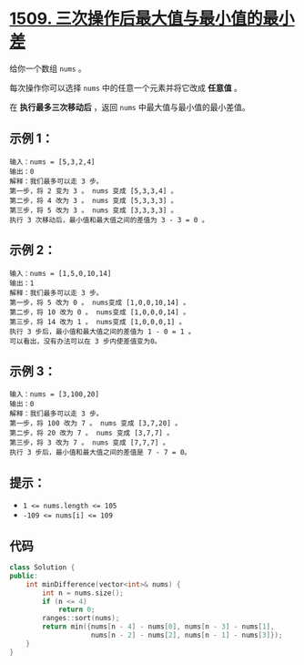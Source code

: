 # [1509. 三次操作后最大值与最小值的最小差](https://leetcode.cn/problems/minimum-difference-between-largest-and-smallest-value-in-three-moves/)

给你一个数组 `nums` 。

每次操作你可以选择 `nums` 中的任意一个元素并将它改成 **任意值** 。

在 **执行最多三次移动后** ，返回 `nums` 中最大值与最小值的最小差值。 

## **示例 1：**

```
输入：nums = [5,3,2,4]
输出：0
解释：我们最多可以走 3 步。
第一步，将 2 变为 3 。 nums 变成 [5,3,3,4] 。
第二步，将 4 改为 3 。 nums 变成 [5,3,3,3] 。
第三步，将 5 改为 3 。 nums 变成 [3,3,3,3] 。
执行 3 次移动后，最小值和最大值之间的差值为 3 - 3 = 0 。
```

## **示例 2：**

```
输入：nums = [1,5,0,10,14]
输出：1
解释：我们最多可以走 3 步。
第一步，将 5 改为 0 。 nums变成 [1,0,0,10,14] 。
第二步，将 10 改为 0 。 nums变成 [1,0,0,0,14] 。
第三步，将 14 改为 1 。 nums变成 [1,0,0,0,1] 。
执行 3 步后，最小值和最大值之间的差值为 1 - 0 = 1 。
可以看出，没有办法可以在 3 步内使差值变为0。
```

## **示例 3：**

```
输入：nums = [3,100,20]
输出：0
解释：我们最多可以走 3 步。
第一步，将 100 改为 7 。 nums 变成 [3,7,20] 。
第二步，将 20 改为 7 。 nums 变成 [3,7,7] 。
第三步，将 3 改为 7 。 nums 变成 [7,7,7] 。
执行 3 步后，最小值和最大值之间的差值是 7 - 7 = 0。
```

## **提示：**

- `1 <= nums.length <= 105`
- `-109 <= nums[i] <= 109`

## 代码

```cpp
class Solution {
public:
    int minDifference(vector<int>& nums) {
        int n = nums.size();
        if (n <= 4)
            return 0;
        ranges::sort(nums);
        return min({nums[n - 4] - nums[0], nums[n - 3] - nums[1],
                    nums[n - 2] - nums[2], nums[n - 1] - nums[3]});
    }
}
```

